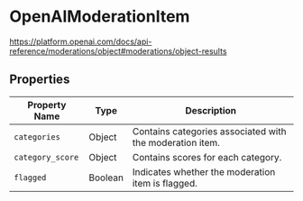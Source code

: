 # OpenAIModerationItem

https://platform.openai.com/docs/api-reference/moderations/object#moderations/object-results

## Properties

| Property Name | Type    | Description                              |
|---------------|---------|------------------------------------------|
| `categories`    | Object  | Contains categories associated with the moderation item. |
| `category_score`| Object  | Contains scores for each category.      |
| `flagged`       | Boolean | Indicates whether the moderation item is flagged. |
 